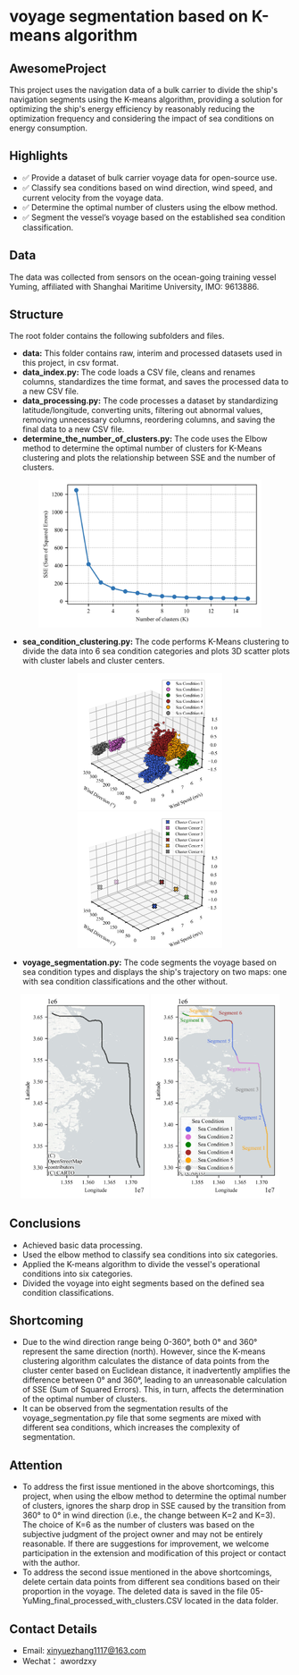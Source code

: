 # voyage segmentation based on K-means algorithm
## AwesomeProject
This project uses the navigation data of a bulk carrier to divide the ship's navigation segments using the K-means algorithm, providing a solution for optimizing the ship's energy efficiency by reasonably reducing the optimization frequency and considering the impact of sea conditions on energy consumption.
## Highlights
- ✅ Provide a dataset of bulk carrier voyage data for open-source use.
- ✅ Classify sea conditions based on wind direction, wind speed, and current velocity from the voyage data.
- ✅ Determine the optimal number of clusters using the elbow method.
- ✅ Segment the vessel’s voyage based on the established sea condition classification.
## Data
The data was collected from sensors on the ocean-going training vessel Yuming, affiliated with Shanghai Maritime University, IMO: 9613886.
## Structure
The root folder contains the following subfolders and files.
- **data:** This folder contains raw, interim and processed datasets used in this project, in csv format.
- **data_index.py:** The code loads a CSV file, cleans and renames columns, standardizes the time format, and saves the processed data to a new CSV file.
- **data_processing.py:** The code processes a dataset by standardizing latitude/longitude, converting units, filtering out abnormal values, removing unnecessary columns, reordering columns, and saving the final data to a new CSV file.
- **determine_the_number_of_clusters.py:** The code uses the Elbow method to determine the optimal number of clusters for K-Means clustering and plots the relationship between SSE and the number of clusters.

<p align="center">
  <img src="https://github.com/ZXXXXXYY/voyage-segmentation-based-on-K-means-algorithm/blob/main/images/Fig.1.SSE%20curve%20for%20cluster%20number%20selection%20using%20the%20elbow%20method.jpg" alt="项目图片2" width="400" />
</p>

- **sea_condition_clustering.py:** The code performs K-Means clustering to divide the data into 6 sea condition categories and plots 3D scatter plots with cluster labels and cluster centers.

<p align="center">
  <img src="https://github.com/ZXXXXXYY/voyage-segmentation-based-on-K-means-algorithm/blob/main/images/Fig.2.a.Clustered%20navigation%20data%20by%20sea%20condition%20features.jpg" alt="项目图片1" width="260" />
  <img src="https://github.com/ZXXXXXYY/voyage-segmentation-based-on-K-means-algorithm/blob/main/images/Fig.2.b.Cluster%20centers.jpg" alt="项目图片2" width="260" />
</p>

- **voyage_segmentation.py:** The code segments the voyage based on sea condition types and displays the ship's trajectory on two maps: one with sea condition classifications and the other without.

<p align="center">
  <img src="https://github.com/ZXXXXXYY/voyage-segmentation-based-on-K-means-algorithm/blob/main/images/Fig.3.a.Navigation%20route.jpg" alt="项目图片1" width="230" />
  <img src="https://github.com/ZXXXXXYY/voyage-segmentation-based-on-K-means-algorithm/blob/main/images/Fig.3.b.Voyage%20segmentation%20by%20sea%20conditions.jpg" alt="项目图片2" width="230" />
</p>



## Conclusions
- Achieved basic data processing.
- Used the elbow method to classify sea conditions into six categories.
- Applied the K-means algorithm to divide the vessel's operational conditions into six categories.
- Divided the voyage into eight segments based on the defined sea condition classifications.
## Shortcoming
- Due to the wind direction range being 0-360°, both 0° and 360° represent the same direction (north). However, since the K-means clustering algorithm calculates the distance of data points from the cluster center based on Euclidean distance, it inadvertently amplifies the difference between 0° and 360°, leading to an unreasonable calculation of SSE (Sum of Squared Errors). This, in turn, affects the determination of the optimal number of clusters.
- It can be observed from the segmentation results of the voyage_segmentation.py file that some segments are mixed with different sea conditions, which increases the complexity of segmentation.
## Attention
- To address the first issue mentioned in the above shortcomings, this project, when using the elbow method to determine the optimal number of clusters, ignores the sharp drop in SSE caused by the transition from 360° to 0° in wind direction (i.e., the change between K=2 and K=3). The choice of K=6 as the number of clusters was based on the subjective judgment of the project owner and may not be entirely reasonable. If there are suggestions for improvement, we welcome participation in the extension and modification of this project or contact with the author.
- To address the second issue mentioned in the above shortcomings, delete certain data points from different sea conditions based on their proportion in the voyage. The deleted data is saved in the file 05-YuMing_final_processed_with_clusters.CSV located in the data folder.
## Contact Details
- Email: xinyuezhang1117@163.com
- Wechat： awordzxy



